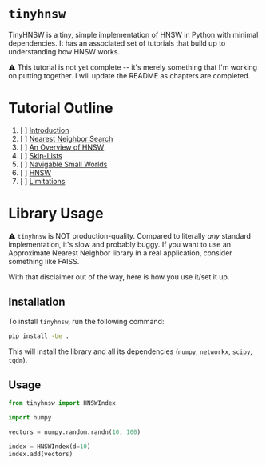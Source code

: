 # `tinyhnsw`

TinyHNSW is a tiny, simple implementation of HNSW in Python with minimal dependencies.
It has an associated set of tutorials that build up to understanding how HNSW works.

⚠️ This tutorial is not yet complete -- it's merely something that I'm working on putting together. I will update the README as chapters are completed.

# Tutorial Outline

1. [ ] [Introduction](chapters/0_introduction.md)
2. [ ] [Nearest Neighbor Search](chapters/1_nearest_neighbor_search.md)
3. [ ] [An Overview of HNSW](chapters/2_hnsw_overview.md)
4. [ ] [Skip-Lists](chapters/3_skip_lists.md)
5. [ ] [Navigable Small Worlds](chapters/4_navigable_small_worlds.md)
6. [ ] [HNSW](chapters/5_hnsw.md)
7. [ ] [Limitations](chapters/6_limitations.md)

# Library Usage

⚠️ `tinyhnsw` is NOT production-quality.
Compared to literally *any* standard implementation, it's slow and probably buggy.
If you want to use an Approximate Nearest Neighbor library in a real application, consider something like FAISS.

With that disclaimer out of the way, here is how you use it/set it up.

## Installation

To install `tinyhnsw`, run the following command:

```sh
pip install -Ue .
```

This will install the library and all its dependencies (`numpy`, `networkx`, `scipy`, `tqdm`).

## Usage

```python
from tinyhnsw import HNSWIndex

import numpy

vectors = numpy.random.randn(10, 100)

index = HNSWIndex(d=10)
index.add(vectors)
```